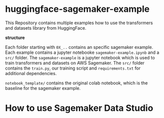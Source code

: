 # huggingface-sagemaker-example

This Repository contains multiple examples how to use the transformers and datasets library from HuggingFace.

**structure**

Each folder starting with `0X_..` contains an specific sagemaker example. Each example contains a jupyter notebooke `sagemaker-example.ipynb` and a `src/` folder. The `sagemaker-example` is a jupyter notebook which is used to train transformers and datasets on AWS Sagemaker. The `src/` folder contains the `train.py`, our training script and `requirements.txt` for additional dependencies.

`notebook_template/` contains the original colab notebook, which is the baseline for the sagemaker example.


# How to use Sagemaker Data Studio
